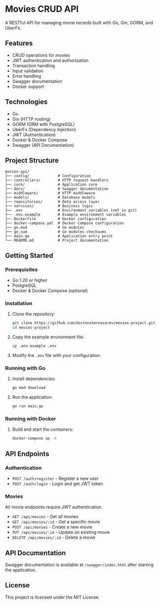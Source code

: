 # Movies CRUD API

A RESTful API for managing movie records built with Go, Gin, GORM, and UberFx.

## Features

- CRUD operations for movies
- JWT authentication and authorization
- Transaction handling
- Input validation
- Error handling
- Swagger documentation
- Docker support

## Technologies

- Go
- Gin (HTTP routing)
- GORM (ORM with PostgreSQL)
- UberFx (Dependency Injection)
- JWT (Authentication)
- Docker & Docker Compose
- Swagger (API Documentation)

## Project Structure

```
movies-api/
├── config/             # Configuration
├── controllers/        # HTTP request handlers
├── core/               # Application core
├── docs/               # Swagger documentation
├── middleware/         # HTTP middleware
├── models/             # Database models
├── repositories/       # Data access layer
├── services/           # Business logic
├── .env                # Environment variables (not in git)
├── .env.example        # Example environment variables
├── Dockerfile          # Docker configuration
├── docker-compose.yml  # Docker Compose configuration
├── go.mod              # Go modules
├── go.sum              # Go modules checksums
├── main.go             # Application entry point
└── README.md           # Project documentation
```

## Getting Started

### Prerequisites

- Go 1.20 or higher
- PostgreSQL
- Docker & Docker Compose (optional)

### Installation

1. Clone the repository:
   ```bash
   git clone https://github.com/dostonshernazarov/movies-project.git
   cd movies-project
   ```

2. Copy the example environment file:
   ```bash
   cp .env.example .env
   ```

3. Modify the `.env` file with your configuration.

### Running with Go

1. Install dependencies:
   ```bash
   go mod download
   ```

2. Run the application:
   ```bash
   go run main.go
   ```

### Running with Docker

1. Build and start the containers:
   ```bash
   docker-compose up -d
   ```

## API Endpoints

### Authentication

- `POST /auth/register` - Register a new user
- `POST /auth/login` - Login and get JWT token

### Movies

All movie endpoints require JWT authentication.

- `GET /api/movies` - Get all movies
- `GET /api/movies/:id` - Get a specific movie
- `POST /api/movies` - Create a new movie
- `PUT /api/movies/:id` - Update an existing movie
- `DELETE /api/movies/:id` - Delete a movie

## API Documentation

Swagger documentation is available at `/swagger/index.html` after starting the application.

## License

This project is licensed under the MIT License.